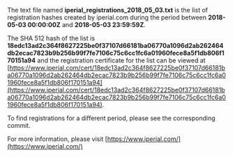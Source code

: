 The text file named **iperial_registrations_2018_05_03.txt** is the list of registration hashes created by iperial.com during the period between **2018-05-03 00:00:00Z** and **2018-05-03 23:59:59Z**.

The SHA 512 hash of the list is **18edc13ad2c364f8627225be0f37107d66181ba06770a1096d2ab262464db2ecac7823b9b256b99f7fe7106c75c6cc1fc6a01960fece8a5f1db806f170151a94** and the registration certificate for the list can be viewed at [https://www.iperial.com/cert/18edc13ad2c364f8627225be0f37107d66181ba06770a1096d2ab262464db2ecac7823b9b256b99f7fe7106c75c6cc1fc6a01960fece8a5f1db806f170151a94](https://www.iperial.com/cert/18edc13ad2c364f8627225be0f37107d66181ba06770a1096d2ab262464db2ecac7823b9b256b99f7fe7106c75c6cc1fc6a01960fece8a5f1db806f170151a94).

To find registrations for a different period, please see the corresponding commit.

For more information, please visit [https://www.iperial.com/](https://www.iperial.com/)
